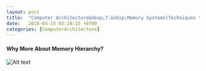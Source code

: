 ```yaml
---
layout: post
title:  "Computer Architecture&nbsp;7.&nbsp;Memory Systems(Techniques to Reduce Misses)"
date:   2018-04-15 03:28:15 +0700
categories: [ComputerArchitecture]
---
```


#### Why More About Memory Hierarchy?


![Alt text](http://leesangwon0114.github.io/static/img/CA/6.1.PNG)

